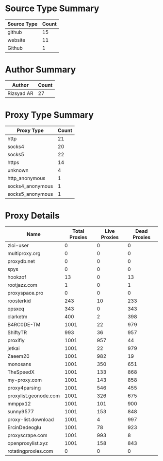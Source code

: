 # Source Type Summary

| Source Type | Count |
|-------------|-------|
| github | 15 |
| website | 11 |
| Github | 1 |


# Author Summary

| Author | Count |
|--------|-------|
| Rizsyad AR | 27 |


# Proxy Type Summary

| Proxy Type | Count |
|------------|-------|
| http | 21 |
| socks4 | 20 |
| socks5 | 22 |
| https | 14 |
| unknown | 4 |
| http_anonymous | 1 |
| socks4_anonymous | 1 |
| socks5_anonymous | 1 |


# Proxy Details

| Name | Total Proxies | Live Proxies | Dead Proxies |
|------|---------------|--------------|---------------|
| zloi-user | 0 | 0 | 0 |
| multiproxy.org | 0 | 0 | 0 |
| proxydb.net | 0 | 0 | 0 |
| spys | 0 | 0 | 0 |
| hookzof | 13 | 0 | 13 |
| rootjazz.com | 1 | 0 | 1 |
| proxyspace.pro | 0 | 0 | 0 |
| roosterkid | 243 | 10 | 233 |
| opsxcq | 343 | 0 | 343 |
| clarketm | 400 | 2 | 398 |
| B4RC0DE-TM | 1001 | 22 | 979 |
| ShiftyTR | 993 | 36 | 957 |
| proxifly | 1001 | 957 | 44 |
| jetkai | 1001 | 22 | 979 |
| Zaeem20 | 1001 | 982 | 19 |
| monosans | 1001 | 350 | 651 |
| TheSpeedX | 1001 | 133 | 868 |
| my-proxy.com | 1001 | 143 | 858 |
| proxy4parsing | 1001 | 546 | 455 |
| proxylist.geonode.com | 1001 | 326 | 675 |
| mmppx12 | 1001 | 101 | 900 |
| sunny9577 | 1001 | 153 | 848 |
| proxy-list.download | 1001 | 4 | 997 |
| ErcinDedeoglu | 1001 | 78 | 923 |
| proxyscrape.com | 1001 | 993 | 8 |
| openproxylist.xyz | 1001 | 158 | 843 |
| rotatingproxies.com | 0 | 0 | 0 |
